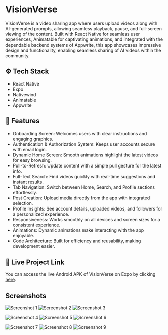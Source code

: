 <!-- @format -->

# VisionVerse

VisionVerse is a video sharing app where users upload videos along with AI-generated prompts, allowing seamless playback, pause, and full-screen viewing of the content.
Built with React Native for seamless user experiences, Animatable for captivating animations, and integrated with the dependable backend systems of Appwrite, this app showcases impressive design and functionality, enabling seamless sharing of AI videos within the community.

## ⚙️ Tech Stack

- React Native
- Expo
- Nativewind
- Animatable
- Appwrite

## 🔋 Features

- Onboarding Screen: Welcomes users with clear instructions and engaging graphics.
- Authentication & Authorization System: Keeps user accounts secure with email login.
- Dynamic Home Screen: Smooth animations highlight the latest videos for easy browsing.
- Pull-to-Refresh: Update content with a simple pull gesture for the latest info.
- Full-Text Search: Find videos quickly with real-time suggestions and instant results.
- Tab Navigation: Switch between Home, Search, and Profile sections effortlessly.
- Post Creation: Upload media directly from the app with integrated selection.
- Profile Insights: See account details, uploaded videos, and followers for a personalized experience.
- Responsiveness: Works smoothly on all devices and screen sizes for a consistent experience.
- Animations: Dynamic animations make interacting with the app enjoyable.
- Code Architecture: Built for efficiency and reusability, making development easier.

## 📱 Live Project Link

You can access the live Android APK of VisionVerse on Expo by clicking [here](https://expo.dev/accounts/prashastikarlekar/projects/VisionVerse/builds/9a6b2ad5-277e-436e-98c9-82b8b5862b1c).

## Screenshots

![Screenshot 1](./assets/photo1.jpg) ![Screenshot 2](./assets/photo2.jpg) ![Screenshot 3](./assets/photo3.jpg)

![Screenshot 4](./assets/photo4.jpg) ![Screenshot 5](./assets/photo5.jpg) ![Screenshot 6](./assets/photo6.jpg)

![Screenshot 7](./assets/photo7.jpg) ![Screenshot 8](./assets/photo8.jpg) ![Screenshot 9](./assets/photo9.jpg)
